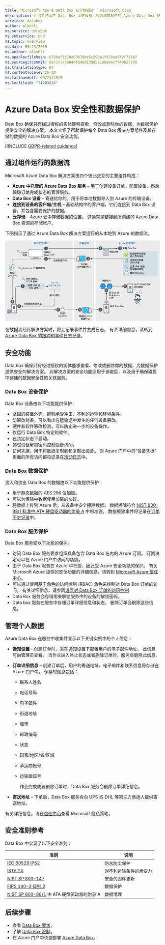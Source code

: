 ```yaml
---
title: Microsoft Azure Data Box 安全性概述 | Microsoft Docs
description: 介绍了驻留在 Data Box 上的设备、服务和数据中的 Azure Data Box 安全功能
services: databox
author: alkohli
ms.service: databox
ms.subservice: pod
ms.topic: overview
ms.date: 09/23/2019
ms.author: alkohli
ms.openlocfilehash: 678bef1b18d60679be6c296a1fd7beef42f721b7
ms.sourcegitcommit: 8a717170b04df64bd1ddd521e899ac7749627350
ms.translationtype: HT
ms.contentlocale: zh-CN
ms.lasthandoff: 09/23/2019
ms.locfileid: "71203820"
---
```

# <a name="azure-data-box-security-and-data-protection"></a>Azure Data Box 安全性和数据保护

Data Box 确保只有经过授权的实体能够查看、修改或删除你的数据，为数据保护提供安全的解决方案。 本文介绍了帮助保护每个 Data Box 解决方案组件及其存储的数据的 Azure Data Box 安全功能。 

[!INCLUDE [GDPR-related guidance](../../includes/gdpr-intro-sentence.md)]

## <a name="data-flow-through-components"></a>通过组件运行的数据流

Microsoft Azure Data Box 解决方案由四个彼此交互的主要组件构成：

- **Azure 中托管的 Azure Data Box 服务** – 用于创建设备订单、配置设备，然后跟踪订单完成状态的管理服务。
- **Data Box 设备** – 寄送给你的，用于将本地数据导入到 Azure 的传输设备。 
- **连接到设备的客户端/主机** – 基础结构中的客户端，它们连接到 Data Box 设备，并包含需要保护的数据。
- **云存储** – Azure 云中存储数据的位置。 这通常是链接到所创建的 Azure Data Box 资源的存储帐户。

下图指示了通过 Azure Data Box 解决方案运行的从本地到 Azure 的数据流。

![Data Box 安全性](media/data-box-security/data-box-security-2.png)

在数据流经此解决方案时，将会记录事件并生成日志。 有关详细信息，请转到 [Azure Data Box 的跟踪和事件日志记录](data-box-logs.md)。

## <a name="security-features"></a>安全功能

Data Box 确保只有经过授权的实体能够查看、修改或删除你的数据，为数据保护提供安全的解决方案。 此解决方案的安全功能适用于该磁盘，以及用于确保磁盘中存储的数据安全性的关联服务。 

### <a name="data-box-device-protection"></a>Data Box 设备保护

Data Box 设备由以下功能提供保护：

- 坚固的装置外壳，能够承受冲击、不利的运输和环境条件。 
- 防篡改封条，可以看出在运输途中发生的任何设备篡改。
- 硬件和软件篡改检测，可以防止进一步的设备操作。
- 仅运行 Data Box 特定的软件。
- 在锁定状态下启动。
- 通过设备解锁密码控制设备访问。
- 访问凭据，用于将数据复制到和复制出设备。 对 Azure 门户中的“设备凭据”  页面的所有访问都将记录在[活动日志](data-box-logs.md#query-activity-logs-during-setup)中。

### <a name="data-box-data-protection"></a>Data Box 数据保护

流入和流出 Data Box 的数据由以下功能提供保护：

- 用于静态数据的 AES 256 位加密。
- 可以为传输中数据使用加密的协议。
- 将数据上传到 Azure 后，从设备中安全擦除数据。 数据擦除符合 [NIST 800-88r1 标准中 ATA 硬盘驱动器的附录 A](https://nvlpubs.nist.gov/nistpubs/SpecialPublications/NIST.SP.800-88r1.pdf) 中的准则。 数据擦除事件将记录在[订单历史记录](data-box-logs.md#download-order-history)中。

### <a name="data-box-service-protection"></a>Data Box 服务保护

Data Box 服务受以下功能的保护。

- 访问 Data Box 服务要求组织具备包含 Data Box 在内的 Azure 订阅。 订阅决定可以在 Azure 门户中访问的功能。
- 由于 Data Box 服务在 Azure 中托管，因此受 Azure 安全功能的保护。 有关 Microsoft Azure 提供的安全功能的详细信息，请转到 [Microsoft Azure 信任中心](https://www.microsoft.com/TrustCenter/Security/default.aspx)。
- 可以通过使用基于角色的访问控制 (RBAC) 角色来控制对 Data Box 订单的访问。 有关详细信息，请参阅[设置对 Data Box 订单的访问控制](data-box-logs.md#set-up-access-control-on-the-order)
- Data Box 服务会存储用来解锁服务中的设备的解锁密码。
- Data box 服务在服务中存储订单详细信息和状态。 删除订单会删除这些信息。

## <a name="managing-personal-data"></a>管理个人数据

Azure Data Box 在服务中收集并显示以下关键实例中的个人信息：

- **通知设置** - 创建订单时，需在通知设置下配置用户的电子邮件地址。 此信息可由管理员查看。 当作业进入终止状态或者删除订单时，服务会删除此信息。

- **订单详细信息** – 创建订单后，用户的寄送地址、电子邮件和联系信息将存储在 Azure 门户中。 保存的信息包括：

  - 联系人姓名
  - 电话号码
  - 电子邮件
  - 街道地址
  - 城市
  - 邮政编码
  - 状态
  - 国家/地区/省/区域
  - 承运商帐号
  - 运输跟踪号

    作业完成或者删除订单时，Data Box 服务会删除订单详细信息。

- **寄送地址** – 下单后，Data Box 服务会向 UPS 或 DHL 等第三方承运人提供寄送地址。 

有关详细信息，请在[信任中心](https://www.microsoft.com/trustcenter)查看 Microsoft 隐私策略。


## <a name="security-guidelines-reference"></a>安全准则参考

Data Box 中实现了以下安全准则： 

|准则   |说明   |
|---------|---------|
|[IEC 60529 IP52](https://www.iec.ch/)    | 防水防尘保护         |
|[ISTA 2A](https://ista.org/docs/2Aoverview.pdf)     | 对不利运输条件的承受力          |
|[NIST SP 800-147](https://nvlpubs.nist.gov/nistpubs/Legacy/SP/nistspecialpublication800-147.pdf)      | 安全的固件更新         |
|[FIPS 140-2 级别 2](https://csrc.nist.gov/csrc/media/publications/fips/140/2/final/documents/fips1402.pdf)      | 数据保护         |
|[NIST SP 800-88r1](https://nvlpubs.nist.gov/nistpubs/SpecialPublications/NIST.SP.800-88r1.pdf) 中 ATA 硬盘驱动器的附录 A      | 数据清理         |

## <a name="next-steps"></a>后续步骤

- 查看 [Data Box 要求](data-box-system-requirements.md)。
- 了解 [Data Box 限制](data-box-limits.md)。
- 在 Azure 门户中快速部署 [Azure Data Box](data-box-quickstart-portal.md)。
